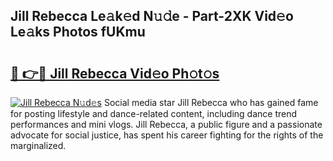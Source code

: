 ## Jill Rebecca Le𝚊k𝚎d N𝚞𝚍e - Part-2XK Vid𝚎o Le𝚊ks Photos fUKmu

# <h2><a href="http://fbc2ow.evod.top/?m=Jill+Rebecca">🔗 👉🔴 Jill Rebecca Vid𝚎o Ph𝚘t𝚘s</a></h2>

[![Jill Rebecca N𝚞d𝚎s](https://i.imgur.com/8V9OHl7.gif)](http://fbc2ow.evod.top/?m=Jill+Rebecca)
Social media star Jill Rebecca who has gained fame for posting lifestyle and dance-related content, including dance trend performances and mini vlogs. Jill Rebecca, a public figure and a passionate advocate for social justice, has spent his career fighting for the rights of the marginalized. 
